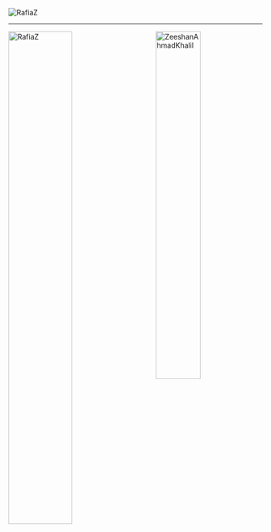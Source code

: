 <p align="left"> <img src="https://komarev.com/ghpvc/?username=RafiaZ&label=Profile%20views&color=129e00&style=plastic" alt="RafiaZ" /> </p>
<hr/>

<span>
  <p><img align="right" width="42%" src="https://github-readme-stats.vercel.app/api/top-langs?username=RafiaZ&show_icons=true&locale=en&layout=compact" alt="ZeeshanAhmadKhalil" /></p>
<p><img align="left" width="50%" src="https://github-readme-streak-stats.herokuapp.com/?user=RafiaZ&" alt="RafiaZ" /></p>
  

</span>
